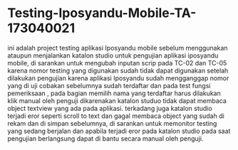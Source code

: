 # Testing-Iposyandu-Mobile-TA-173040021
ini adalah project testing aplikasi Iposyandu mobile
sebelum menggunakan ataupun menjalankan katalon studio untuk pengujian aplikasi iposyandu mobile, di sarankan untuk mengubah inputan scrip pada TC-02 dan TC-05 karena nomor testing yang digunakan sudah tidak dapat digunakan setelah dilakukan pengujian karena aplikasi Iposyandu sudah mengganggap nomor yang di uji cobakan sebelumnya sudah terdaftar
dan pada test fungsi pemeriksaan , pada bagian memilih nama yang terdaftar harus dilakukan klik manual oleh penguji dikarenakan katalon studuo tidak dapat membaca object textview yang ada pada aplikasi.
terkadang juga katalon studio terjadi eror seperti scroll to text dan gagal membaca object yang sudah di rekam dan di simpan sebelumnya, di sarankan untuk memonitor testing yang sedang berjalan dan apabila terjadi eror pada katalon studio pada saat pengujian berlangsung dapat di bantu secara manual oleh penguji.
